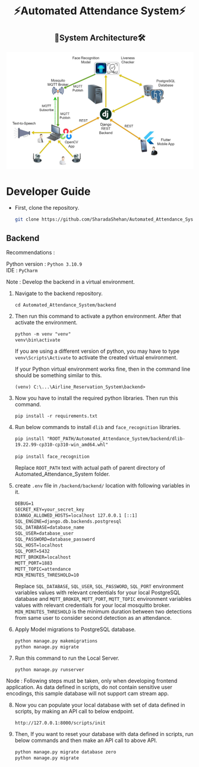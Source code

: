 <h1 align="center">⚡Automated Attendance System⚡</h1>

<h2 align="center">🏢System Architecture🛠️</h2>


![sysArchi](resources/Attendsense_System_Architecture.jpg)

# Developer Guide

* First, clone the repository. 
    
    ```bash
    git clone https://github.com/SharadaShehan/Automated_Attendance_System.git
    ```

## Backend
Recommendations : <br>

Python version : `Python 3.10.9`  <br>
IDE : `PyCharm`

Note : Develop the backend in a virtual environment.

1) Navigate to the backend repository.

    ```
    cd Automated_Attendance_System/backend
    ```

2) Then run this command to activate a python environment. After that activate the environment.

    ```
    python -m venv "venv"
    venv\bin\activate
    ```
    If you are using a different version of python, you may have to type `venv\Scripts\Activate` to activate the created virtual environment.

    If your Python virtual environment works fine, then in the command line should be something similar to this.
    
    ```
    (venv) C:\...\Airline_Reservation_System\backend>
    ```

3) Now you have to install the required python libraries. Then run this command.

    ```
    pip install -r requirements.txt
    ```

4) Run below commands to install `dlib` and `face_recognition` libraries.

    ```
    pip install "ROOT_PATH/Automated_Attendance_System/backend/dlib-19.22.99-cp310-cp310-win_amd64.whl"

    pip install face_recognition
    ```
    Replace `ROOT_PATH` text with actual path of parent directory of Automated_Attendance_System folder.

5) create `.env` file in `/backend/backend/` location with following variables in it.

    ```
    DEBUG=1
    SECRET_KEY=your_secret_key
    DJANGO_ALLOWED_HOSTS=localhost 127.0.0.1 [::1]
    SQL_ENGINE=django.db.backends.postgresql
    SQL_DATABASE=database_name
    SQL_USER=database_user
    SQL_PASSWORD=database_password
    SQL_HOST=localhost
    SQL_PORT=5432
    MQTT_BROKER=localhost
    MQTT_PORT=1883
    MQTT_TOPIC=attendance
    MIN_MINUTES_THRESHOLD=10
    ```
    Replace `SQL_DATABASE`, `SQL_USER`, `SQL_PASSWORD`, `SQL_PORT` environment variables values with relevant credentials for your local PostgreSQL database and `MQTT_BROKER`, `MQTT_PORT`, `MQTT_TOPIC` environment variables values with relevant credentials for your local mosquitto broker.
    `MIN_MINUTES_THRESHOLD` is the minimum duration between two detections from same user to consider second detection as an attendance.
 
6) Apply Model migrations to PostgreSQL database.

    ```
    python manage.py makemigrations
    python manage.py migrate
    ```

7) Run this command to run the Local Server.

    ```
    python manage.py runserver
    ```

Node : Following steps must be taken, only when developing frontend application. As data defined in scripts, do not contain sensitive user encodings, this sample database will not support cam stream app.

8) Now you can populate your local database with set of data defined in scripts, by making an API call to below endpoint.

    ```
    http://127.0.0.1:8000/scripts/init
    ```

9) Then, If you want to reset your database with data defined in scripts, run below commands and then make an API call to above API.

    ```
    python manage.py migrate database zero
    python manage.py migrate
    ```
